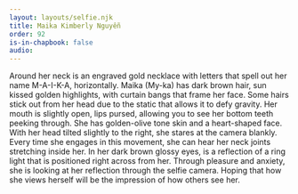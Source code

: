 ```yaml
---
layout: layouts/selfie.njk
title: Maika Kimberly Nguyễn
order: 92
is-in-chapbook: false
audio:
---
```


Around her neck is an engraved gold necklace with letters that spell out her name M-A-I-K-A, horizontally. Maika (My-ka) has dark brown hair, sun kissed golden highlights, with curtain bangs that frame her face. Some hairs stick out from her head due to the static that allows it to defy gravity. Her mouth is slightly open, lips pursed, allowing you to see her bottom teeth peeking through. She has golden-olive tone skin and a heart-shaped face. With her head tilted slightly to the right, she stares at the camera blankly. Every time she engages in this movement, she can hear her neck joints stretching inside her. In her dark brown glossy eyes, is a reflection of a ring light that is positioned right across from her. Through pleasure and anxiety, she is looking at her reflection through the selfie camera. Hoping that how she views herself will be the impression of how others see her.
